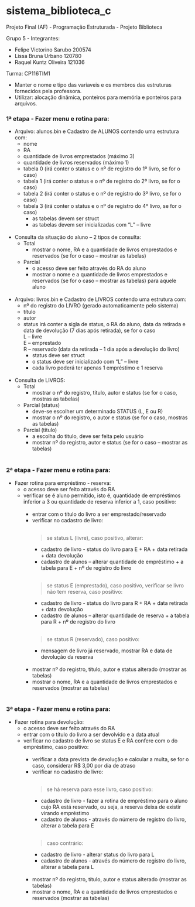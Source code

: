 # sistema_biblioteca_c
Projeto Final (AF) - Programação Estruturada - Projeto Biblioteca

Grupo 5 - Integrantes:
* Felipe Victorino Sarubo 200574
* Lissa Bruna Urbano 120780
* Raquel Kuntz Oliveira 121036

Turma: CP116TIM1

- Manter o nome e tipo das variaveis e os membros das estruturas fornecidos pela professora.
- Utilizar: alocação dinâmica, ponteiros para memória e ponteiros para arquivos.

### 1ª etapa - Fazer menu e rotina para:
- Arquivo: alunos.bin e Cadastro de ALUNOS contendo uma estrutura com:
  * nome
  * RA
  * quantidade de livros emprestados (máximo 3)
  * quantidade de livros reservados (máximo 1)
  * tabela 0 (irá conter o status e o nº de registro do 1º livro, se for o caso)
  * tabela 1 (irá conter o status e o nº de registro do 2º livro, se for o caso)
  * tabela 2 (irá conter o status e o nº de registro do 3º livro, se for o caso)
  * tabela 3 (irá conter o status e o nº de registro do 4º livro, se for o caso)
    * as tabelas devem ser struct
    * as tabelas devem ser inicializadas com “L” – livre
<br></br>
- Consulta da situação do aluno – 2 tipos de consulta:
  * Total
    - mostrar o nome, RA e a quantidade de livros emprestados e reservados (se for o caso – mostrar as tabelas)
  * Parcial
    - o acesso deve ser feito através do RA do aluno
    - mostrar o nome e a quantidade de livros emprestados e reservados (se for o caso – mostrar as tabelas) para aquele aluno
<br></br>
- Arquivo: livros.bin e Cadastro de LIVROS contendo uma estrutura com:
  * nº do registro do LIVRO (gerado automaticamente pelo sistema)
  * título
  * autor
  * status irá conter a sigla de status, o RA do aluno, data da retirada e data de devolução (7 dias após retirada), se for o caso<br>
  L – livre<br>
  E – emprestado<br>
  R – reservado (data da retirada – 1 dia após a devolução do livro)<br>
    * status deve ser struct
    * o status deve ser inicializado com “L” – livre
    * cada livro poderá ter apenas 1 empréstimo e 1 reserva
<br></br>
- Consulta de LIVROS:
  * Total
    * mostrar o nº do registro, título, autor e status (se for o caso, mostras as tabelas)
  * Parcial (status)
    * deve-se escolher um determinado STATUS (L, E ou R)
    * mostrar o nº do registro, o autor e status (se for o caso, mostras as tabelas)
  * Parcial (título)
    * a escolha do titulo, deve ser feita pelo usuário
    * mostrar nº do registro, autor e status (se for o caso – mostrar as tabelas)
<br></br>
### 2ª etapa - Fazer menu e rotina para:
- Fazer rotina para empréstimo - reserva:
  * o acesso deve ser feito através do RA
  * verificar se é aluno permitido, isto é, quantidade de empréstimos inferior a 3 ou quantidade de reserva inferior a 1, caso positivo:
<br></br>
    * entrar com o título do livro a ser emprestado/reservado
    * verificar no cadastro de livro:
<br></br>
       >se status L (livre), caso positivo, alterar:
        - cadastro de livro - status do livro para E + RA + data retirada + data devolução
        - cadastro de alunos – alterar quantidade de empréstimo + a tabela para E + nº de registro do livro
<br></br>
      >se status E (emprestado), caso positivo, verificar se livro não tem reserva, caso positivo:
        - cadastro de livro - status do livro para R + RA + data retirada + data devolução
        - cadastro de alunos – alterar quantidade de reserva + a tabela para R + nº de registro do livro
<br></br>
      >se status R (reservado), caso positivo:
        - mensagem de livro já reservado, mostrar RA e data de devolução da reserva
<br></br>
    * mostrar nº do registro, título, autor e status alterado (mostrar as tabelas)
    * mostrar o nome, RA e a quantidade de livros emprestados e reservados (mostrar as tabelas)
<br></br>
### 3ª etapa - Fazer menu e rotina para:
- Fazer rotina para devolução:
  * o acesso deve ser feito através do RA
  * entrar com o título do livro a ser devolvido e a data atual
  * verificar no cadastro de livro se status E e RA confere com o do empréstimo, caso positivo:
  <br></br>
    * verificar a data prevista de devolução e calcular a multa, se for o caso, considerar R$ 3,00 por dia de atraso
    * verificar no cadastro de livro:
<br></br>
       >se há reserva para esse livro, caso positivo:
        - cadastro de livro - fazer a rotina de empréstimo para o aluno cujo RA está reservado, ou seja, a reserva deixa de existir virando empréstimo
        - cadastro de alunos - através do número de registro do livro, alterar a tabela para E
<br></br>
      >caso contrário:
        - cadastro de livro - alterar status do livro para L
        - cadastro de alunos - através do número de registro do livro, alterar a tabela para L
<br></br>
    * mostrar nº do registro, título, autor e status alterado (mostrar as tabelas)
    * mostrar o nome, RA e a quantidade de livros emprestados e reservados (mostrar as tabelas)
